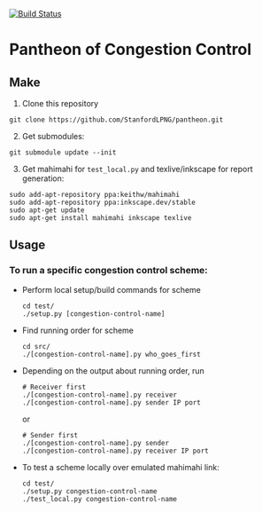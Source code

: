 [![Build Status](https://travis-ci.org/StanfordLPNG/pantheon.svg?branch=master)](https://travis-ci.org/StanfordLPNG/pantheon)

# Pantheon of Congestion Control

## Make

1. Clone this repository

  ```
  git clone https://github.com/StanfordLPNG/pantheon.git
  ```

2. Get submodules:

  ```
  git submodule update --init
  ```

3. Get mahimahi for `test_local.py` and texlive/inkscape for report generation:

  ```
  sudo add-apt-repository ppa:keithw/mahimahi
  sudo add-apt-repository ppa:inkscape.dev/stable
  sudo apt-get update
  sudo apt-get install mahimahi inkscape texlive
  ```

## Usage

### To run a specific congestion control scheme:
* Perform local setup/build commands for scheme

  ```
  cd test/
  ./setup.py [congestion-control-name]
  ```

* Find running order for scheme

  ```
  cd src/
  ./[congestion-control-name].py who_goes_first
  ```
* Depending on the output about running order, run

  ```
  # Receiver first
  ./[congestion-control-name].py receiver
  ./[congestion-control-name].py sender IP port
  ```

  or

  ```
  # Sender first
  ./[congestion-control-name].py sender
  ./[congestion-control-name].py receiver IP port
  ```

* To test a scheme locally over emulated mahimahi link:

  ```
  cd test/
  ./setup.py congestion-control-name
  ./test_local.py congestion-control-name
  ```
